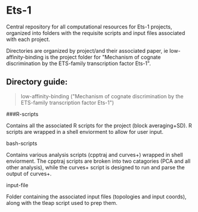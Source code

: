 # Ets-1
Central repository for all computational resources for Ets-1 projects, organized into folders with the requisite scripts and input files associated with each project. 


Directories are organized by project/and their associated paper, ie low-affinity-binding is the project folder for "Mechanism of cognate discrimination by the ETS-family transcription factor Ets-1".


## Directory guide:

>low-affinity-binding ("Mechanism of cognate discrimination by the ETS-family transcription factor Ets-1")
  
  ###R-scripts 

  Contains all the associated R scripts for the project (block averaging+SD). R scripts are wrapped in a shell enviorment to allow for user input.
  
  
bash-scripts
 
  Contains various analysis scripts (cpptraj and curves+) wrapped in shell enviorment. The cpptraj scripts are broken into two catagories (PCA and all other analysis), while the curves+ script is designed to run and parse the output of curves+.


input-file

  Folder containing the associated input files (topologies and input coords), along with the tleap script used to prep them.
  ###
  ###
